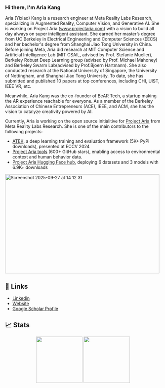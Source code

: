 

### Hi there, I'm Aria Kang
Aria (Yixiao) Kang is a research engineer at Meta Reality Labs Research, specializing in Augmented Reality, Computer Vision, and Generative AI. She is working on Project Aria (www.projectaria.com) with a vision to build all day always on super intelligent assistant. She earned her master’s degree from UC Berkeley in Electrical Engineering and Computer Sciences (EECS) and her bachelor's degree from Shanghai Jiao Tong University in China. Before joining Meta, Aria did research at MIT Computer Science and Artificial Intelligence Lab (MIT CSAIL, advised by Prof. Stefanie Mueller), Berkeley Robust Deep Learning group (advised by Prof. Michael Mahoney) and Berkeley Swarm Lab(advised by Prof.Bjoern Hartmann). She also conducted research at the National University of Singapore, the University of Nottingham, and Shanghai Jiao Tong University. To date, she has submitted and published 10 papers at top conferences, including CHI, UIST, IEEE VR, etc. 

Meanwhile, Aria Kang was the co-founder of BeAR Tech, a startup making the AR experience reachable for everyone.  As a member of the Berkeley Association of Chinese Entrepreneurs (ACE), IEEE, and ACM, she has the vision to catalyze creativity powered by AI. 

Currently, Aria is working on the open source initialitive for [Project Aria](www.projectaria.com) from Meta Reality Labs Research. She is one of the main contributors to the following projects: 
- [ATEK](https://github.com/facebookresearch/ATEK), a deep learning training and evaluation framework (5K+ PyPI downloads), presented at ECCV 2024
- [Project Aria tools](https://github.com/facebookresearch/projectaria_tools) (600+ GitHub stars), enabling access to environmental context and human behavior data.
- [Project Aria Hugging Face hub](https://huggingface.co/projectaria), deploying 6 datasets and 3 models with 6.9K+ downloads
<img width="499" height="321" alt="Screenshot 2025-09-27 at 14 12 31" src="https://github.com/user-attachments/assets/f1e86683-033b-43fd-a45c-062488a31417" />

## 📝 Links

- [Linkedin](https://www.linkedin.com/in/yixiao-kang/)
- [Website](https://yixiaokang.wixstudio.com/home)
- [Google Scholar Profile](https://scholar.google.com/citations?hl=en&user=o3yuti0AAAAJ)


## 📈 Stats
<p align="center">
  <img height="150em" src="https://github-readme-stats.vercel.app/api?username=echo-xiao9&show_icons=true&hide_border=true&&count_private=true&include_all_commits=true" />
  <img height="150em" src="https://github-readme-stats.vercel.app/api/top-langs/?username=echo-xiao9&exclude_repo=KNN-Image-Classification&show_icons=true&hide_border=true&layout=compact&langs_count=8"/>
 <!--  <img align='right' src="https://github.com/echo-xiao9/echo-xiao9/blob/7407b9bb2f7f3c3d11cb0f367e514672817b3048/drop.gif" width="200"> --!>
</p>

